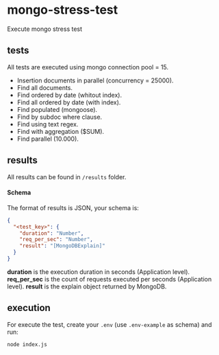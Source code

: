 # mongo-stress-test
Execute mongo stress test

## tests
All tests are executed using mongo connection pool = 15.

- Insertion documents in parallel (concurrency = 25000).
- Find all documents.
- Find ordered by date (whitout index).
- Find all ordered by date (with index).
- Find populated (mongoose).
- Find by subdoc where clause.
- Find using text regex.
- Find with aggregation ($SUM).
- Find parallel (10.000).

## results
All results can be found in `/results` folder.

#### Schema
The format of results is JSON, your schema is:
```json
{
  "<test_key>": {
    "duration": "Number",
    "req_per_sec": "Number",
    "result": "[MongoDBExplain]"
  }
}
```

**duration** is the execution duration in seconds (Application level).
**req_per_sec** is the count of requests executed per seconds (Application level).
**result** is the explain object returned by MongoDB.

## execution
For execute the test, create your `.env` (use `.env-example` as schema) and run: 
```sh
node index.js
```
